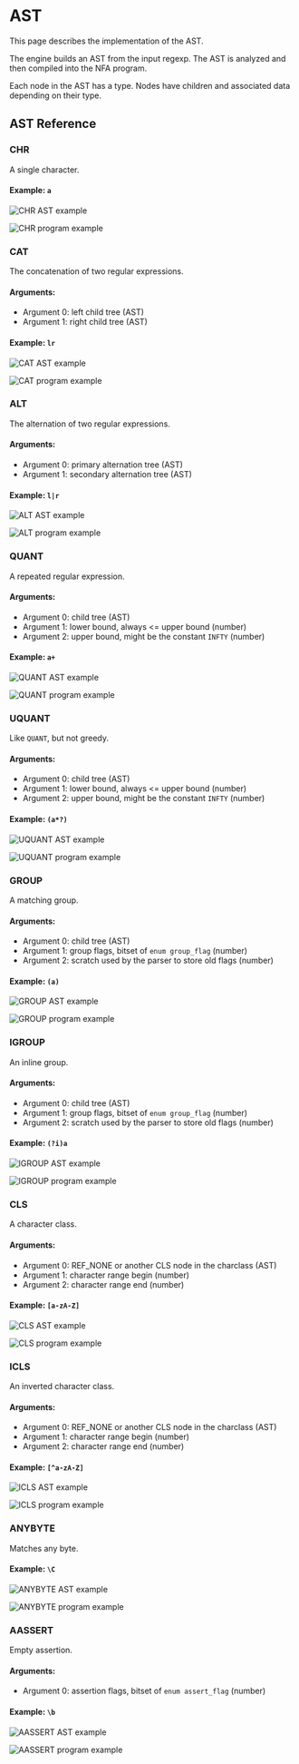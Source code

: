 # AST

This page describes the implementation of the AST.

The engine builds an AST from the input regexp. The AST is analyzed and then compiled into the NFA program.

Each node in the AST has a type. Nodes have children and associated data depending on their type.

## AST Reference
### CHR
A single character.

#### Example: `a`
![CHR AST example](generated/ast/chr_ast.svg)

![CHR program example](generated/ast/chr_prog.svg)

### CAT
The concatenation of two regular expressions.
#### Arguments:
  -   Argument 0: left child tree (AST)
  -   Argument 1: right child tree (AST)

#### Example: `lr`
![CAT AST example](generated/ast/cat_ast.svg)

![CAT program example](generated/ast/cat_prog.svg)

### ALT
The alternation of two regular expressions.
#### Arguments:
  -   Argument 0: primary alternation tree (AST)
  -   Argument 1: secondary alternation tree (AST)

#### Example: `l|r`
![ALT AST example](generated/ast/alt_ast.svg)

![ALT program example](generated/ast/alt_prog.svg)

### QUANT
A repeated regular expression.
#### Arguments:
  -   Argument 0: child tree (AST)
  -   Argument 1: lower bound, always <= upper bound (number)
  -   Argument 2: upper bound, might be the constant `INFTY` (number)

#### Example: `a+`
![QUANT AST example](generated/ast/quant_ast.svg)

![QUANT program example](generated/ast/quant_prog.svg)

### UQUANT
Like `QUANT`, but not greedy.
#### Arguments:
  -   Argument 0: child tree (AST)
  -   Argument 1: lower bound, always <= upper bound (number)
  -   Argument 2: upper bound, might be the constant `INFTY` (number)

#### Example: `(a*?)`
![UQUANT AST example](generated/ast/uquant_ast.svg)

![UQUANT program example](generated/ast/uquant_prog.svg)

### GROUP
A matching group.
#### Arguments:
  -   Argument 0: child tree (AST)
  -   Argument 1: group flags, bitset of `enum group_flag` (number)
  -   Argument 2: scratch used by the parser to store old flags (number)

#### Example: `(a)`
![GROUP AST example](generated/ast/group_ast.svg)

![GROUP program example](generated/ast/group_prog.svg)

### IGROUP
An inline group.
#### Arguments:
  -   Argument 0: child tree (AST)
  -   Argument 1: group flags, bitset of `enum group_flag` (number)
  -   Argument 2: scratch used by the parser to store old flags (number)

#### Example: `(?i)a`
![IGROUP AST example](generated/ast/igroup_ast.svg)

![IGROUP program example](generated/ast/igroup_prog.svg)

### CLS
A character class.
#### Arguments:
  -   Argument 0: REF_NONE or another CLS node in the charclass (AST)
  -   Argument 1: character range begin (number)
  -   Argument 2: character range end (number)

#### Example: `[a-zA-Z]`
![CLS AST example](generated/ast/cls_ast.svg)

![CLS program example](generated/ast/cls_prog.svg)

### ICLS
An inverted character class.
#### Arguments:
  -   Argument 0: REF_NONE or another CLS node in the charclass (AST)
  -   Argument 1: character range begin (number)
  -   Argument 2: character range end (number)

#### Example: `[^a-zA-Z]`
![ICLS AST example](generated/ast/icls_ast.svg)

![ICLS program example](generated/ast/icls_prog.svg)

### ANYBYTE
Matches any byte.

#### Example: `\C`
![ANYBYTE AST example](generated/ast/anybyte_ast.svg)

![ANYBYTE program example](generated/ast/anybyte_prog.svg)

### AASSERT
Empty assertion.
#### Arguments:
  -   Argument 0: assertion flags, bitset of `enum assert_flag` (number)

#### Example: `\b`
![AASSERT AST example](generated/ast/aassert_ast.svg)

![AASSERT program example](generated/ast/aassert_prog.svg)

